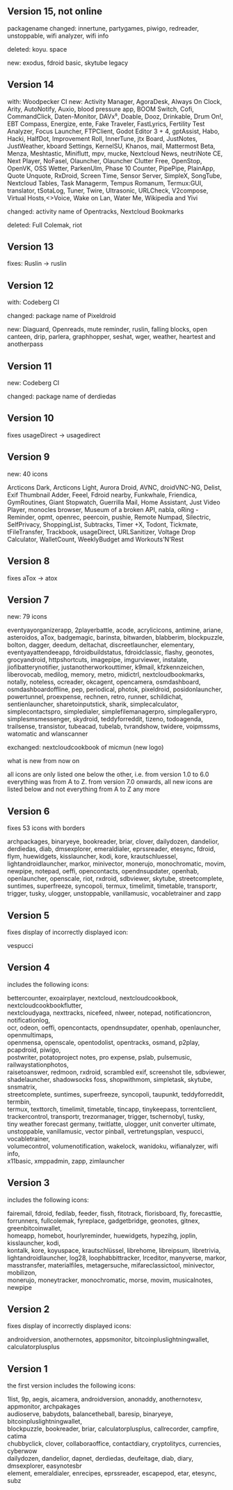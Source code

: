 ## Version 15, not online

packagename changed: innertune, partygames, piwigo, redreader, unstoppable, wifi analyzer, wifi info

deleted: koyu. space

new: exodus, fdroid basic, skytube legacy

## Version 14

with: Woodpecker CI
new: Activity Manager, AgoraDesk, Always On Clock, Arity, AutoNotify, Auxio, blood pressure app, BOOM Switch, Cofi, 
CommandClick, Daten-Monitor, DAVx⁵, Doable, Dooz, Drinkable, Drum On!, EBT Compass, Energize, ente, Fake Traveler, 
FastLyrics, Fertility Test Analyzer, Focus Launcher, FTPClient, Godot Editor 3 + 4, gptAssist, Habo, Hacki, HalfDot, 
Improvement Roll, InnerTune, jtx Board, JustNotes, JustWeather, kboard Settings, KernelSU, Khanos, mail, Mattermost Beta, Menza, Meshtastic, Miniflutt, mpv, mucke, Nextcloud News, neutriNote CE, Next Player, NoFasel, Olauncher, Olauncher Clutter Free, OpenStop, OpenVK, OSS Wetter, ParkenUlm, Phase 10 Counter, PipePipe, PlainApp, Quote Unquote, RxDroid, Screen Time, Sensor Server, SimpleX, SongTube, Nextcloud Tables, Task Managerm, Tempus Romanum, Termux:GUI, translator, tSotaLog, Tuner, Twire, Ultrasonic, URLCheck, V2compose, Virtual Hosts,<>Voice, Wake on Lan, Water Me, Wikipedia and Yivi

changed: activity name of Opentracks, Nextcloud Bookmarks

deleted: Full Colemak, riot

## Version 13

fixes: Ruslin -> ruslin

## Version 12

with: Codeberg CI

changed: package name of Pixeldroid

new: Diaguard, Openreads, mute reminder, ruslin, falling blocks, open canteen, drip, parlera, graphhopper, seshat, wger, weather, heartest and anotherpass

## Version 11

new: Codeberg CI

changed: package name of derdiedas

## Version 10

fixes usageDirect -> usagedirect

## Version 9

new: 40 icons<br>

Arcticons Dark, Arcticons Light, Aurora Droid, AVNC, droidVNC-NG,  Delist, Exif Thumbnail Adder,
Feeel, Fdroid nearby, Funkwhale, Friendica, GymRoutines, Giant Stopwatch,  Guerrilla Mail, 
Home Assistant,  Just Video Player, monocles browser, Museum of a broken API, nabla, 
oRing - Reminder, opmt, openrec, peercoin, pushie, Remote Numpad, Silectric, SelfPrivacy,
ShoppingList, Subtracks, Timer +X, Todont, Tickmate, tFileTransfer, Trackbook, usageDirect,
URLSanitizer, Voltage Drop Calculator, WalletCount, WeeklyBudget amd Workouts'N'Rest

## Version 8

fixes aTox -> atox

## Version 7

new: 79 icons<br>

eventyayorganizerapp, 2playerbattle, acode, acrylicicons, antimine, ariane, asteroidos, aTox, badgemagic, barinsta, bitwarden, blabberim, blockpuzzle, bolton, dagger, deedum, deltachat, discreetlauncher, elementary, eventyayattendeeapp, fdroidbuildstatus, fdroidclassic, flashy, geonotes, grocyandroid, httpshortcuts, imagepipe, imgurviewer, instalate, jiofibatterynotifier, justanotherworkouttimer, k9mail, kfzkennzeichen, liberovocab, medilog, memory, metro, midictrl, nextcloudbookmarks, notally, noteless, ocreader, okcagent, opencamera, osmdashboard, osmdashboardoffline, pep, periodical, photok, pixeldroid, posidonlauncher, powertunnel, proexpense, rechnen, retro, runner, schildichat, sentienlauncher, sharetoinputstick, sharik, simplecalculator, simplecontactspro, simpledialer, simplefilemanagerpro, simplegallerypro, simplesmsmessenger, skydroid, teddyforreddit, tizeno, todoagenda, trailsense, transistor, tubeacad, tubelab, tvrandshow, twidere, voipmssms, watomatic and wlanscanner<br>

exchanged: nextcloudcookbook of micmun (new logo)<br>

what is new from now on<br>

all icons are only listed one below the other, i.e. from version 1.0 to 6.0 everything was from A to Z. from version 7.0 onwards, all new icons are listed below and not everything from A to Z any more<br>

## Version 6

fixes 53 icons with borders<br>

archpackages, binaryeye, bookreader, briar, clover, dailydozen, dandelior, derdiedas, diab, dmsexplorer, emeraldialer, eprssreader, etesync, fdroid, flym, huewidgets, kisslauncher, kodi, kore, krautschluessel, lightandroidlauncher, markor, minivector, monerujo, monochromatic, movim, newpipe, notepad, oeffi, opencontacts, opendnsupdater, openhab, openlauncher, openscale, riot, rxdroid, sdbviewer, skytube, streetcomplete, suntimes, superfreeze, syncopoli, termux, timelimit, timetable, transportr, trigger, tusky, ulogger, unstoppable, vanillamusic, vocabletrainer and zapp<br>

## Version 5

fixes display of incorrectly displayed icon:<br>

vespucci<br> 

## Version 4

includes the following icons:<br>

bettercounter, exoairplayer, nextcloud, nextcloudcookbook, nextcloudcookbookflutter,<br> nextcloudyaga, nexttracks, nicefeed, nlweer, notepad, notificationcron, notificationlog, <br>
ocr, odeon, oeffi, opencontacts, opendnsupdater, openhab, openlauncher, openmultimaps, <br>
openmensa, openscale, opentodolist, opentracks, osmand, p2play, pcapdroid, piwigo, <br>
postwriter, potatoproject notes, pro expense, pslab, pulsemusic, railwaystationphotos,<br> raisetoanswer, redmoon, rxdroid, scrambled exif, screenshot tile, sdbviewer, <br>
shadelauncher, shadowsocks foss, shopwithmom, simpletask, skytube, snsmatrix, <br>
streetcomplete, suntimes, superfreeze, syncopoli, taupunkt, teddyforreddit, termbin, <br>
termux, texttorch, timelimit, timetable, tincapp, tinykeepass, torrentclient, <br>
trackercontrol, transportr, trezormanager, trigger, tschernobyl, tusky, <br>
tiny weather forecast germany, twitlatte, ulogger, unit converter ultimate, <br>
unstoppable, vanillamusic, vector pinball, vertretungsplan, vespucci, vocabletrainer,<br> volumecontrol, volumenotification, wakelock, wanidoku, wifianalyzer, wifi info,<br> 
x11basic, xmppadmin, zapp, zimlauncher<br>

## Version 3

includes the following icons:<br>

fairemail, fdroid, fedilab, feeder, fissh, fitotrack, florisboard, fly, forecasttie, <br>
forrunners, fullcolemak, fyreplace, gadgetbridge, geonotes, gitnex, greenbitcoinwallet, <br>
homeapp, homebot, hourlyreminder, huewidgets, hypezihg, joplin, kisslauncher, kodi, <br>
kontalk, kore, koyuspace, krautschlüssel, librehome, libreipsum, libretrivia,<br> lightandroidlauncher, log28, loophabbittracker, lrceditor, manyverse, markor,<br> 
masstransfer, materialfiles, metagersuche, mifareclassictool, minivector, mobilizon,<br> 
monerujo, moneytracker, monochromatic, morse, movim, musicalnotes, newpipe<br>

## Version 2

fixes display of incorrectly displayed icons:<br>

androidversion, anothernotes, appsmonitor, bitcoinpluslightningwallet, calculatorplusplus<br> 

## Version 1

the first version includes the following icons:<br>

1list, 9p, aegis, aicamera, androidversion, anonaddy, anothernotesv, appmonitor, archpakages<br> audioserve, babydots, balancetheball, baresip, binaryeye, bitcoinpluslightningwallet,<br> 
blockpuzzle, bookreader, briar, calculatorplusplus, callrecorder, campfire, catima<br> 
chubbyclick, clover, collaboraoffice, contactdiary, cryptolitycs, currencies, cyberwow<br> dailydozen, dandelior, dapnet, derdiedas, deufeitage, diab, diary, dmsexplorer, easynotesbr<br>
element, emeraldialer, enrecipes, eprssreader, escapepod, etar, etesync, subz<br>